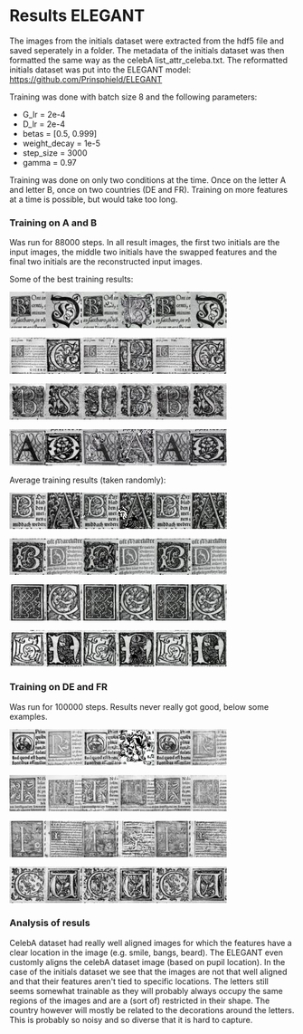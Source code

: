 # Results ELEGANT
The images from the initials dataset were extracted from the hdf5 file and saved seperately in a folder. The metadata of the initials dataset was then formatted the same way as the celebA list_attr_celeba.txt. The reformatted initials dataset was put into the ELEGANT model: https://github.com/Prinsphield/ELEGANT

Training was done with batch size 8 and the following parameters:
* G_lr = 2e-4
* D_lr = 2e-4
* betas = [0.5, 0.999]
* weight_decay = 1e-5
* step_size = 3000
* gamma = 0.97

Training was done on only two conditions at the time. Once on the letter A and letter B, once on two countries (DE and FR). Training on more features at a time is possible, but would take too long.

### Training on A and B
Was run for 88000 steps. In all result images, the first two initials are the input images, the middle two initials have the swapped features and the final two initials are the reconstructed input images. 

Some of the best training results:

![AB1-b](https://github.com/C0rine/InitialsGAN/blob/master/ELEGANT/images/AB-1b.jpg "AB-1b")

![AB2-b](https://github.com/C0rine/InitialsGAN/blob/master/ELEGANT/images/AB-2b.jpg "AB-2b")

![AB3-b](https://github.com/C0rine/InitialsGAN/blob/master/ELEGANT/images/AB-3b.jpg "AB-3b")

![AB4-b](https://github.com/C0rine/InitialsGAN/blob/master/ELEGANT/images/AB-4b.jpg "AB-4b")

Average training results (taken randomly):

![AB1](https://github.com/C0rine/InitialsGAN/blob/master/ELEGANT/images/AB-1.jpg "AB-1")

![AB2](https://github.com/C0rine/InitialsGAN/blob/master/ELEGANT/images/AB-2.jpg "AB-2")

![AB3](https://github.com/C0rine/InitialsGAN/blob/master/ELEGANT/images/AB-3.jpg "AB-3")

![AB4](https://github.com/C0rine/InitialsGAN/blob/master/ELEGANT/images/AB-4.jpg "AB-4")

### Training on DE and FR
Was run for 100000 steps. Results never really got good, below some examples. 

![DEFR1](https://github.com/C0rine/InitialsGAN/blob/master/ELEGANT/images/DEFR-1.jpg "DEFR-1")

![DEFR2](https://github.com/C0rine/InitialsGAN/blob/master/ELEGANT/images/DEFR-2.jpg "DEFR-2")

![DEFR3](https://github.com/C0rine/InitialsGAN/blob/master/ELEGANT/images/DEFR-3.jpg "DEFR-3")

![DEFR4](https://github.com/C0rine/InitialsGAN/blob/master/ELEGANT/images/DEFR-4.jpg "DEFR-4")


### Analysis of resuls
CelebA dataset had really well aligned images for which the features have a clear location in the image (e.g. smile, bangs, beard). The ELEGANT even customly aligns the celebA dataset image (based on pupil location). In the case of the initials dataset we see that the images are not that well aligned and that their features aren't tied to specific locations. The letters still seems somewhat trainable as they will probably always occupy the same regions of the images and are a (sort of) restricted in their shape. The country however will mostly be related to the decorations around the letters. This is probably so noisy and so diverse that it is hard to capture.  
